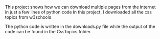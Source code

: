 This project shows how we can download multiple pages from the internet in just a few lines of python code
In this project, I downloaded all the css topics from w3schools

The python code is written in the downloads.py file while the output of the code can be found in the CssTopics folder.